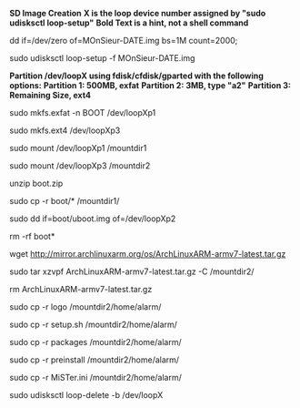 
**SD Image Creation**
**X is the loop device number assigned by "sudo udisksctl loop-setup"**
**Bold Text is a hint, not a shell command**


dd if=/dev/zero of=MOnSieur-DATE.img bs=1M count=2000;

sudo udisksctl loop-setup -f MOnSieur-DATE.img

**Partition /dev/loopX using fdisk/cfdisk/gparted with the following options:**
**Partition 1: 500MB, exfat**
**Partition 2: 3MB, type "a2"**
**Partition 3: Remaining Size, ext4**

sudo mkfs.exfat -n BOOT /dev/loopXp1

sudo mkfs.ext4 /dev/loopXp3

sudo mount /dev/loopXp1 /mountdir1

sudo mount /dev/loopXp3 /mountdir2

unzip boot.zip

sudo cp -r boot/* /mountdir1/ 

sudo dd if=boot/uboot.img of=/dev/loopXp2

rm -rf boot*

wget http://mirror.archlinuxarm.org/os/ArchLinuxARM-armv7-latest.tar.gz

sudo tar xzvpf ArchLinuxARM-armv7-latest.tar.gz -C /mountdir2/

rm ArchLinuxARM-armv7-latest.tar.gz


sudo cp -r logo /mountdir2/home/alarm/

sudo cp -r setup.sh /mountdir2/home/alarm/

sudo cp -r packages /mountdir2/home/alarm/

sudo cp -r preinstall /mountdir2/home/alarm/

sudo cp -r MiSTer.ini /mountdir2/home/alarm/

sudo udisksctl loop-delete -b /dev/loopX 

